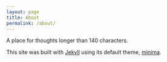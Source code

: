 ```yaml
---
layout: page
title: About
permalink: /about/
---
```


A place for thoughts longer than 140 characters.

This site was built with [Jekyll](http://jekyllrb.com/) using its default theme, [minima](https://github.com/jekyll/minima).